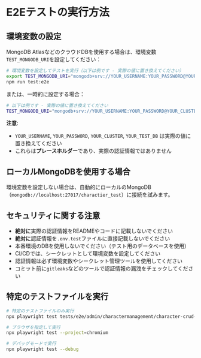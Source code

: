 # E2Eテストの実行方法

## 環境変数の設定

MongoDB AtlasなどのクラウドDBを使用する場合は、環境変数`TEST_MONGODB_URI`を設定してください：

```bash
# 環境変数を設定してテストを実行（以下は例です - 実際の値に置き換えてください）
export TEST_MONGODB_URI="mongodb+srv://YOUR_USERNAME:YOUR_PASSWORD@YOUR_CLUSTER.mongodb.net/YOUR_TEST_DB"
npm run test:e2e
```

または、一時的に設定する場合：

```bash
# 以下は例です - 実際の値に置き換えてください
TEST_MONGODB_URI="mongodb+srv://YOUR_USERNAME:YOUR_PASSWORD@YOUR_CLUSTER.mongodb.net/YOUR_TEST_DB" npm run test:e2e
```

**注意**: 
- `YOUR_USERNAME`, `YOUR_PASSWORD`, `YOUR_CLUSTER`, `YOUR_TEST_DB` は実際の値に置き換えてください
- これらは**プレースホルダー**であり、実際の認証情報ではありません

## ローカルMongoDBを使用する場合

環境変数を設定しない場合は、自動的にローカルのMongoDB（`mongodb://localhost:27017/charactier_test`）に接続を試みます。

## セキュリティに関する注意

- **絶対に**実際の認証情報をREADMEやコードに記載しないでください
- **絶対に**認証情報を`.env.test`ファイルに直接記載しないでください
- 本番環境のDBを使用しないでください（テスト用のデータベースを使用）
- CI/CDでは、シークレットとして環境変数を設定してください
- 認証情報は必ず環境変数やシークレット管理ツールを使用してください
- コミット前に`gitleaks`などのツールで認証情報の漏洩をチェックしてください

## 特定のテストファイルを実行

```bash
# 特定のテストファイルのみ実行
npx playwright test tests/e2e/admin/charactermanagement/character-crud-operations.spec.ts

# ブラウザを指定して実行
npx playwright test --project=chromium

# デバッグモードで実行
npx playwright test --debug
```